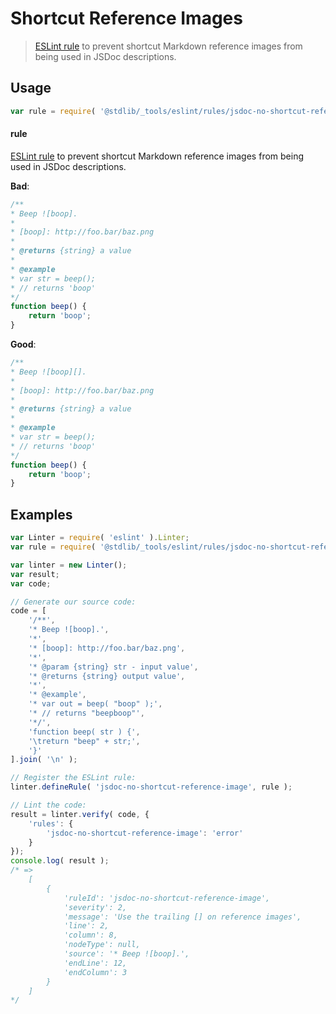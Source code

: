 <!--

@license Apache-2.0

Copyright (c) 2018 The Stdlib Authors.

Licensed under the Apache License, Version 2.0 (the "License");
you may not use this file except in compliance with the License.
You may obtain a copy of the License at

   http://www.apache.org/licenses/LICENSE-2.0

Unless required by applicable law or agreed to in writing, software
distributed under the License is distributed on an "AS IS" BASIS,
WITHOUT WARRANTIES OR CONDITIONS OF ANY KIND, either express or implied.
See the License for the specific language governing permissions and
limitations under the License.

-->

# Shortcut Reference Images

> [ESLint rule][eslint-rules] to prevent shortcut Markdown reference images from being used in JSDoc descriptions.

<section class="intro">

</section>

<!-- /.intro -->

<section class="usage">

## Usage

```javascript
var rule = require( '@stdlib/_tools/eslint/rules/jsdoc-no-shortcut-reference-image' );
```

#### rule

[ESLint rule][eslint-rules] to prevent shortcut Markdown reference images from being used in JSDoc descriptions.

**Bad**:

<!-- eslint-disable stdlib/jsdoc-no-shortcut-reference-image, stdlib/jsdoc-markdown-remark -->

```javascript
/**
* Beep ![boop].
*
* [boop]: http://foo.bar/baz.png
*
* @returns {string} a value
*
* @example
* var str = beep();
* // returns 'boop'
*/
function beep() {
    return 'boop';
}
```

**Good**:

```javascript
/**
* Beep ![boop][].
*
* [boop]: http://foo.bar/baz.png
*
* @returns {string} a value
*
* @example
* var str = beep();
* // returns 'boop'
*/
function beep() {
    return 'boop';
}
```

</section>

<!-- /.usage -->

<section class="examples">

## Examples

<!-- eslint no-undef: "error" -->

```javascript
var Linter = require( 'eslint' ).Linter;
var rule = require( '@stdlib/_tools/eslint/rules/jsdoc-no-shortcut-reference-image' );

var linter = new Linter();
var result;
var code;

// Generate our source code:
code = [
    '/**',
    '* Beep ![boop].',
    '*',
    '* [boop]: http://foo.bar/baz.png',
    '*',
    '* @param {string} str - input value',
    '* @returns {string} output value',
    '*',
    '* @example',
    '* var out = beep( "boop" );',
    '* // returns "beepboop"',
    '*/',
    'function beep( str ) {',
    '\treturn "beep" + str;',
    '}'
].join( '\n' );

// Register the ESLint rule:
linter.defineRule( 'jsdoc-no-shortcut-reference-image', rule );

// Lint the code:
result = linter.verify( code, {
    'rules': {
        'jsdoc-no-shortcut-reference-image': 'error'
    }
});
console.log( result );
/* =>
    [
        {
            'ruleId': 'jsdoc-no-shortcut-reference-image',
            'severity': 2,
            'message': 'Use the trailing [] on reference images',
            'line': 2,
            'column': 8,
            'nodeType': null,
            'source': '* Beep ![boop].',
            'endLine': 12,
            'endColumn': 3
        }
    ]
*/
```

</section>

<!-- /.examples -->

<section class="links">

[eslint-rules]: https://eslint.org/docs/developer-guide/working-with-rules

</section>

<!-- /.links -->
